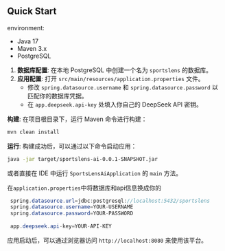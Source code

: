 ## Quick Start


environment:

*   Java 17
*   Maven 3.x
*   PostgreSQL 

1.  **数据库配置**: 在本地 PostgreSQL 中创建一个名为 `sportslens` 的数据库。
2.  **应用配置**: 打开 `src/main/resources/application.properties` 文件。
    *   修改 `spring.datasource.username` 和 `spring.datasource.password` 以匹配你的数据库凭据。
    *   在 `app.deepseek.api-key` 处填入你自己的 DeepSeek API 密钥。



**构建**: 在项目根目录下，运行 Maven 命令进行构建：

```bash
mvn clean install
```

**运行**: 构建成功后，可以通过以下命令启动应用：

```bash
java -jar target/sportslens-ai-0.0.1-SNAPSHOT.jar
```

或者直接在 IDE 中运行 `SportsLensAiApplication` 的 `main` 方法。

在`application.properties`中将数据库和api信息换成你的

```java
 spring.datasource.url=jdbc:postgresql://localhost:5432/sportslens
 spring.datasource.username=YOUR-USERNAME
 spring.datasource.password=YOUR-PASSWORD
      
 app.deepseek.api-key=YOUR-API-KEY
```



应用启动后，可以通过浏览器访问 `http://localhost:8080` 来使用该平台。

